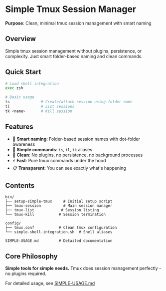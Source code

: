 # Simple Tmux Session Manager

**Purpose**: Clean, minimal tmux session management with smart naming

## Overview
Simple tmux session management without plugins, persistence, or complexity. Just smart folder-based naming and clean commands.

## Quick Start
```bash
# Load shell integration
exec zsh

# Basic usage
ts              # Create/attach session using folder name
tl              # List sessions
tk <name>       # Kill session
```

## Features
- 🎯 **Smart naming**: Folder-based session names with dot-folder awareness
- 🚀 **Simple commands**: `ts`, `tl`, `tk` aliases
- 🧹 **Clean**: No plugins, no persistence, no background processes
- ⚡ **Fast**: Pure tmux commands under the hood
- 📋 **Transparent**: You can see exactly what's happening

## Contents
```
bin/
├── setup-simple-tmux     # Initial setup script
├── tmux-session          # Main session manager
├── tmux-list            # Session listing
└── tmux-kill           # Session termination

config/
├── tmux.conf           # Clean tmux configuration
└── simple-shell-integration.sh  # Shell aliases

SIMPLE-USAGE.md         # Detailed documentation
```

## Core Philosophy
**Simple tools for simple needs.** Tmux does session management perfectly - no plugins required.

For detailed usage, see [SIMPLE-USAGE.md](./SIMPLE-USAGE.md)